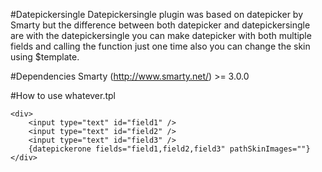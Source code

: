 #Datepickersingle
Datepickersingle plugin was based on datepicker by Smarty but
the difference between both datepicker and datepickersingle
are with the datepickersingle you can make datepicker with both
multiple fields and calling the function just one time also you 
can change the skin using $template.

#Dependencies
Smarty (http://www.smarty.net/) >= 3.0.0

#How to use
whatever.tpl

    <div>
        <input type="text" id="field1" />
        <input type="text" id="field2" />
        <input type="text" id="field3" />
        {datepickerone fields="field1,field2,field3" pathSkinImages=""}
    </div>
